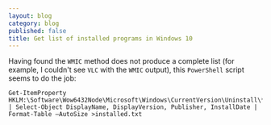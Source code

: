 ```yaml
---
layout: blog
category: blog
published: false
title: Get list of installed programs in Windows 10
---
```

Having found the `WMIC` method does not produce a complete list (for example, I couldn't see `VLC` with the `WMIC` output), this `PowerShell` script seems to do the job:

    Get-ItemProperty HKLM:\Software\Wow6432Node\Microsoft\Windows\CurrentVersion\Uninstall\* | Select-Object DisplayName, DisplayVersion, Publisher, InstallDate | Format-Table –AutoSize >installed.txt